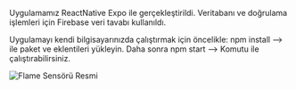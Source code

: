 Uygulamamız ReactNative Expo ile gerçekleştirildi. Veritabanı ve doğrulama işlemleri için Firebase veri tavabı kullanıldı.

Uygulamayı kendi bilgisayarınızda çalıştırmak için öncelikle: npm install --> ile paket ve eklentileri yükleyin. Daha sonra
                                                              npm start --> Komutu ile çalıştırabilirsiniz.

![Flame Sensörü Resmi](https://github.com/Burakduran1/Restaurant_Menu/blob/main/App_Photos/Ekran%20g%C3%B6r%C3%BCnt%C3%BCs%C3%BC%202024-06-08%20152340.png)
